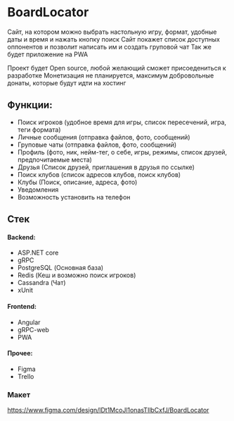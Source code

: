 # BoardLocator
Сайт, на котором можно выбрать настольную игру, формат, удобные даты и время и нажать кнопку поиск
Сайт покажет список доступных оппонентов и позволит написать им и создать груповой чат
Так же будет приложение на PWA

Проект будет Open source, любой желающий сможет присоедениться к разработке
Монетизация не планируется, максимум добровольные донаты, которые будут идти на хостинг

## Функции:
- Поиск игроков (удобное время для игры, список пересечений, игра, теги формата)
- Личные сообщения (отправка файлов, фото, сообщений)
- Груповые чаты (отправка файлов, фото, сообщений)
- Профиль (фото, ник, нейм-тег, о себе, игры, режимы, список друзей, предпочитаемые места)
- Друзья (Список друзей, приглашения в друзья по ссылке)
- Поиск клубов (список адресов клубов, поиск клубов)
- Клубы (Поиск, описание, адреса, фото)
- Уведомления
- Возможность установить на телефон

## Стек
#### Backend:
- ASP.NET core
- gRPC
- PostgreSQL (Основная база)
- Redis (Кеш и возможно поиск игроков)
- Cassandra (Чат)
- xUnit
#### Frontend:
- Angular
- gRPC-web
- PWA
#### Прочее:
- Figma
- Trello

### Макет
https://www.figma.com/design/lDt1McoJl1onasTIlbCxfJ/BoardLocator
